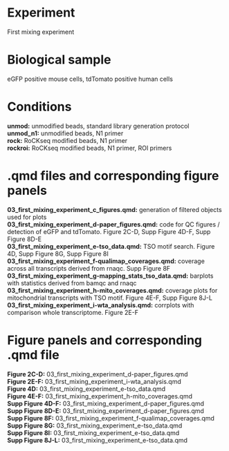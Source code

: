 # Experiment
First  mixing experiment

# Biological sample
eGFP positive mouse cells, tdTomato positive human cells

# Conditions
**unmod:** unmodified beads, standard library generation protocol  
**unmod_n1:** unmodified beads, N1 primer  
**rock:** RoCKseq modified beads, N1 primer  
**rockroi:** RoCKseq modified beads, N1 primer, ROI primers  
 
# .qmd files and corresponding figure panels
**03_first_mixing_experiment_c_figures.qmd:** generation of filtered objects used for plots  
**03_first_mixing_experiment_d-paper_figures.qmd:** code for QC figures / detection of eGFP and tdTomato. Figure 2C-D, Supp Figure 4D-F, Supp Figure 8D-E  
**03_first_mixing_experiment_e-tso_data.qmd:** TSO motif search. Figure 4D, Supp Figure 8G, Supp Figure 8I  
**03_first_mixing_experiment_f-qualimap_coverages.qmd:** coverage across all transcripts derived from rnaqc. Supp Figure 8F  
**03_first_mixing_experiment_g-mapping_stats_tso_data.qmd:** barplots with statistics derived from bamqc and rnaqc  
**03_first_mixing_experiment_h-mito_coverages.qmd:** coverage plots for mitochondrial transcripts with TSO motif. Figure 4E-F, Supp Figure 8J-L  
**03_first_mixing_experiment_i-wta_analysis.qmd:** corrplots with comparison whole transcriptome. Figure 2E-F  

# Figure panels and corresponding .qmd file
**Figure 2C-D:** 03_first_mixing_experiment_d-paper_figures.qmd  
**Figure 2E-F:** 03_first_mixing_experiment_i-wta_analysis.qmd  
**Figure 4D:** 03_first_mixing_experiment_e-tso_data.qmd  
**Figure 4E-F:** 03_first_mixing_experiment_h-mito_coverages.qmd  
**Supp Figure 4D-F:** 03_first_mixing_experiment_d-paper_figures.qmd  
**Supp Figure 8D-E:** 03_first_mixing_experiment_d-paper_figures.qmd  
**Supp Figure 8F:** 03_first_mixing_experiment_f-qualimap_coverages.qmd  
**Supp Figure 8G:** 03_first_mixing_experiment_e-tso_data.qmd  
**Supp Figure 8I:** 03_first_mixing_experiment_e-tso_data.qmd  
**Supp Figure 8J-L:** 03_first_mixing_experiment_e-tso_data.qmd  
